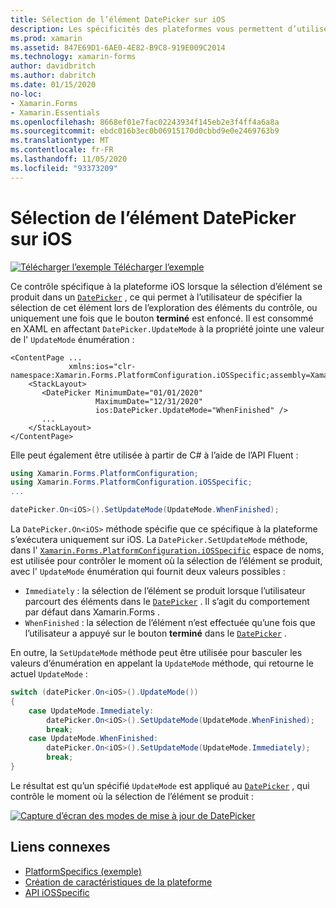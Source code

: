 ```yaml
---
title: Sélection de l’élément DatePicker sur iOS
description: Les spécificités des plateformes vous permettent d’utiliser des fonctionnalités uniquement disponibles sur une plateforme spécifique, sans implémenter de convertisseurs ou d’effets personnalisés. Cet article explique comment utiliser le spécifique à la plateforme iOS qui contrôle le moment où la sélection de l’élément se produit dans un DatePicker.
ms.prod: xamarin
ms.assetid: 847E69D1-6AE0-4E82-B9C8-919E009C2014
ms.technology: xamarin-forms
author: davidbritch
ms.author: dabritch
ms.date: 01/15/2020
no-loc:
- Xamarin.Forms
- Xamarin.Essentials
ms.openlocfilehash: 8668ef01e7fac02243934f145eb2e3f4ff4a6a8a
ms.sourcegitcommit: ebdc016b3ec0b06915170d0cbbd9e0e2469763b9
ms.translationtype: MT
ms.contentlocale: fr-FR
ms.lasthandoff: 11/05/2020
ms.locfileid: "93373209"
---
```

# <a name="datepicker-item-selection-on-ios"></a>Sélection de l’élément DatePicker sur iOS

[![Télécharger l’exemple](~/media/shared/download.png) Télécharger l’exemple](/samples/xamarin/xamarin-forms-samples/userinterface-platformspecifics)

Ce contrôle spécifique à la plateforme iOS lorsque la sélection d’élément se produit dans un [`DatePicker`](xref:Xamarin.Forms.DatePicker) , ce qui permet à l’utilisateur de spécifier la sélection de cet élément lors de l’exploration des éléments du contrôle, ou uniquement une fois que le bouton **terminé** est enfoncé. Il est consommé en XAML en affectant `DatePicker.UpdateMode` à la propriété jointe une valeur de l' `UpdateMode` énumération :

```xaml
<ContentPage ...
             xmlns:ios="clr-namespace:Xamarin.Forms.PlatformConfiguration.iOSSpecific;assembly=Xamarin.Forms.Core">
    <StackLayout>
       <DatePicker MinimumDate="01/01/2020"
                   MaximumDate="12/31/2020"
                   ios:DatePicker.UpdateMode="WhenFinished" />
       ...
    </StackLayout>
</ContentPage>
```

Elle peut également être utilisée à partir de C# à l’aide de l’API Fluent :

```csharp
using Xamarin.Forms.PlatformConfiguration;
using Xamarin.Forms.PlatformConfiguration.iOSSpecific;
...

datePicker.On<iOS>().SetUpdateMode(UpdateMode.WhenFinished);
```

La `DatePicker.On<iOS>` méthode spécifie que ce spécifique à la plateforme s’exécutera uniquement sur iOS. La `DatePicker.SetUpdateMode` méthode, dans l' [`Xamarin.Forms.PlatformConfiguration.iOSSpecific`](xref:Xamarin.Forms.PlatformConfiguration.iOSSpecific) espace de noms, est utilisée pour contrôler le moment où la sélection de l’élément se produit, avec l' `UpdateMode` énumération qui fournit deux valeurs possibles :

- `Immediately` : la sélection de l’élément se produit lorsque l’utilisateur parcourt des éléments dans le [`DatePicker`](xref:Xamarin.Forms.DatePicker) . Il s’agit du comportement par défaut dans Xamarin.Forms .
- `WhenFinished` : la sélection de l’élément n’est effectuée qu’une fois que l’utilisateur a appuyé sur le bouton **terminé** dans le [`DatePicker`](xref:Xamarin.Forms.DatePicker) .

En outre, la `SetUpdateMode` méthode peut être utilisée pour basculer les valeurs d’énumération en appelant la `UpdateMode` méthode, qui retourne le actuel `UpdateMode` :

```csharp
switch (datePicker.On<iOS>().UpdateMode())
{
    case UpdateMode.Immediately:
        datePicker.On<iOS>().SetUpdateMode(UpdateMode.WhenFinished);
        break;
    case UpdateMode.WhenFinished:
        datePicker.On<iOS>().SetUpdateMode(UpdateMode.Immediately);
        break;
}
```

Le résultat est qu’un spécifié `UpdateMode` est appliqué au [`DatePicker`](xref:Xamarin.Forms.DatePicker) , qui contrôle le moment où la sélection de l’élément se produit :

[![Capture d’écran des modes de mise à jour de DatePicker](datepicker-selection-images/datepicker-updatemode.png "DatePicker UpdateMode Platform-Specific")](datepicker-selection-images/datepicker-updatemode-large.png#lightbox "DatePicker UpdateMode Platform-Specific")

## <a name="related-links"></a>Liens connexes

- [PlatformSpecifics (exemple)](/samples/xamarin/xamarin-forms-samples/userinterface-platformspecifics)
- [Création de caractéristiques de la plateforme](~/xamarin-forms/platform/platform-specifics/index.md#creating-platform-specifics)
- [API iOSSpecific](xref:Xamarin.Forms.PlatformConfiguration.iOSSpecific)